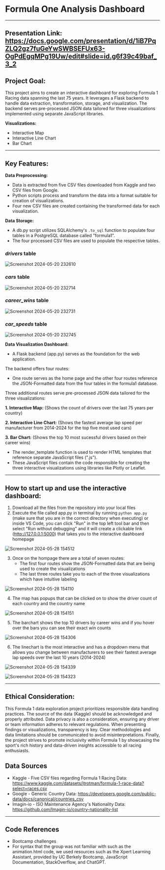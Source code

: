 # **Formula One Analysis Dashboard** #
--------------

**Presentation Link:** 
https://docs.google.com/presentation/d/1iB7PqZLQ2gz7fuGeYwSWBSEFUx63-OgPdEgqMPg19Uw/edit#slide=id.g6f39c49baf_3_2
--------------

## **Project Goal:** ##
This project aims to create an interactive dashboard for exploring Formula 1 Racing data spanning the last 75 years. It leverages a Flask backend to handle data extraction, transformation, storage, and visualization. The backend serves pre-processed JSON data tailored for three visualizations implemented using separate JavaScript libraries.

**Visualizations:**
* Interactive Map
* Interactive Line Chart
* Bar Chart

---------------------------

## **Key Features:** ##
**Data Preprocessing:**
* Data is extracted from five CSV files downloaded from Kaggle and two CSV files from Google.
* Python scripts process and transform the data into a format suitable for creation of visualizations.
* Four new CSV files are created containing the transformed data for each visualization.
  
**Data Storage:**
* A db.py script utilizes SQLAlchemy's `.to_sql` function to populate four tables in a PostgreSQL database called "formula1".
* The four processed CSV files are used to populate the respective tables.

### *drivers* table ###

![Screenshot 2024-05-20 232610](https://github.com/nmrodio/formula1_analysis_dashboard/assets/157527614/5d5f6fb8-4223-43aa-8dd0-fe2b89ec826a)

### *cars* table ###

![Screenshot 2024-05-20 232714](https://github.com/nmrodio/formula1_analysis_dashboard/assets/157527614/b2e82eee-0263-4f7e-a2cb-296467998a22)

### *career_wins* table ###

![Screenshot 2024-05-20 232731](https://github.com/nmrodio/formula1_analysis_dashboard/assets/157527614/3c9de0c0-cd94-4602-a088-e8e3e69fb39c)

### *car_speeds* table ###

![Screenshot 2024-05-20 232745](https://github.com/nmrodio/formula1_analysis_dashboard/assets/157527614/01c8464c-0e2e-400a-a62e-28375ca0cd88)


**Data Visualization Dashboard:**
* A Flask backend (app.py) serves as the foundation for the web application.
  
The backend offers four routes:
* One route serves as the home page and the other four routes reference the JSON-Formatted data from the four tables in the formula1 database.
  
Three additional routes serve pre-processed JSON data tailored for the three visualizations:

**1. Interactive Map:** (Shows the count of drivers over the last 75 years per country)

**2. Interactive Line Chart:** (Shows the fastest average lap speed per manufacturer from 2014-2024 for the top five most used cars)

**3. Bar Chart:** (Shows the top 10 most sucessful drivers based on their career wins) 

* The render_template function is used to render HTML templates that reference separate JavaScript files (".js").
* These JavaScript files contain the code responsible for creating the three interactive visualizations using libraries like Plotly or Leaflet.

---------------------------

## **How to start up and use the interactive dashboard:** ##
1. Download all the files from the repository into your local files
2. Execute the file called app.py in terminal by running `python app.py` (make sure that you are in the correct directory when executing) or inside VS Code, you can click "Run" in the top left tool bar and then select "Run without debugging" and it will create a clickable link (http://127.0.0.1:5000) that takes you to the interactive dashboard homepage

![Screenshot 2024-05-28 154512](https://github.com/nmrodio/formula1_analysis_dashboard/assets/157527614/9546f12a-35f3-4521-a5b5-a52771cdd381)

3. Once on the hompage there are a total of seven routes:
   * The first four routes show the JSON-Formatted data that are being used to create the visualizations
   * The last three routes take you to each of the three visualizations which have intuitive labeling

![Screenshot 2024-05-28 154110](https://github.com/nmrodio/formula1_analysis_dashboard/assets/157527614/8c54fe08-4f28-4c4e-9fa4-b3a9e8c6792e)

4. The map has popups that can be clicked on to show the driver count of each country and the country name

![Screenshot 2024-05-28 154151](https://github.com/nmrodio/formula1_analysis_dashboard/assets/157527614/0a74b7b4-78b9-480f-abe8-a4b4b29d2488)

5. The barchart shows the top 10 drivers by career wins and if you hover over the bars you can see their exact win counts

![Screenshot 2024-05-28 154306](https://github.com/nmrodio/formula1_analysis_dashboard/assets/157527614/74320a0d-3b4f-413c-9aca-20ad65300468)

6. The linechart is the most interactive and has a dropdown menu that allows you change between manufacturers to see their fastest average lap speeds over the last 10 years (2014-2024)

![Screenshot 2024-05-28 154339](https://github.com/nmrodio/formula1_analysis_dashboard/assets/157527614/bcc58933-4a78-462e-95cc-713ce4ce4f73)

![Screenshot 2024-05-28 154323](https://github.com/nmrodio/formula1_analysis_dashboard/assets/157527614/f844bd17-63e5-425c-b4d8-9f026ad87baa)

---------------------------

## Ethical Consideration: ##
This Formula 1 data exploration project prioritizes responsible data handling practices. The source of the data (Kaggle) should be acknowledged and properly attributed. Data privacy is also a consideration, ensuring any driver or team information adheres to relevant regulations. When presenting findings or visualizations, transparency is key.  Clear methodologies and data limitations should be communicated to avoid misinterpretations. Finally, the project strives to promote inclusivity within Formula 1 by showcasing the sport's rich history and data-driven insights accessible to all racing enthusiasts.

## Data Sources ##
* Kaggle - Five CSV files regarding Formula 1 Racing Data: https://www.kaggle.com/datasets/jtrotman/formula-1-race-data?select=races.csv
* Google - Generic Country Data: https://developers.google.com/public-data/docs/canonical/countries_csv
* Imagin-io - ISO Maintenance Agency's Nationality Data: https://github.com/Imagin-io/country-nationality-list

---------------------------

## Code References ##
* Bootcamp challenges
* For syntax that the group was not familiar with such as the animation.html code, we used resources such as the Xpert Learning Assistant, provided by UC Berkely Bootcamp, JavaScript Documentation, StackOverflow, and ChatGPT.



   
